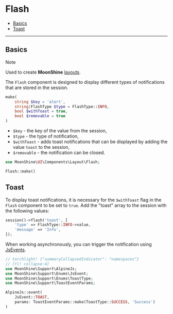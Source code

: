 # Flash

- [Basics](#basics)
- [Toast](#toast)

---

<a name="basics"></a>
## Basics

> [!NOTE]
> Used to create **MoonShine** [layouts](/docs/{{version}}/appearance/layout).

The `Flash` component is designed to display different types of notifications that are stored in the session.

```php
make(
    string $key = 'alert',
    string|FlashType $type = FlashType::INFO,
    bool $withToast = true,
    bool $removable = true
)
```

 - `$key` - the key of the value from the session,
 - `$type` - the type of notification,
 - `$withToast` - adds toast notifications that can be displayed by adding the value `toast` to the session,
 - `$removable` - the notification can be closed.

```php
use MoonShine\UI\Components\Layout\Flash;

Flash::make()
```

<a name="toast"></a>
## Toast

To display toast notifications, it is necessary for the `$withToast` flag in the `Flash` component to be set to `true`.
Add the "toast" array to the session with the following values:

```php
session()->flash('toast', [
    'type' => FlashType::INFO->value,
    'message' => 'Info',
]);
```

When working asynchronously, you can trigger the notification using [JsEvents](/docs/{{version}}/frontend/js#default-events).

```php
// torchlight! {"summaryCollapsedIndicator": "namespaces"}
// [tl! collapse:4]
use MoonShine\Support\AlpineJs;
use MoonShine\Support\Enums\JsEvent;
use MoonShine\Support\Enums\ToastType;
use MoonShine\Support\ToastEventParams;

AlpineJs::event(
    JsEvent::TOAST,
    params: ToastEventParams::make(ToastType::SUCCESS, 'Success')
)
```
